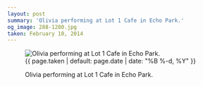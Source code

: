 ```yaml
---
layout: post
summary: 'Olivia performing at Lot 1 Cafe in Echo Park.'
og_image: 288-1280.jpg
taken: February 10, 2014
---
```


<figure class="post">
 <img alt="Olivia performing at Lot 1 Cafe in Echo Park." sizes="(min-width: 700px) 50vw, calc(100vw - 2rem)" src="{{ site.assets_url }}/288-640.jpg" srcset="{{ site.assets_url }}/288-1280.jpg 1280w, {{ site.assets_url }}/288-960.jpg 960w, {{ site.assets_url }}/288-640.jpg 640w, {{ site.assets_url }}/288-320.jpg 320w"/>
 <figcaption>
  <time>
   {{ page.taken | default: page.date | date: "%B %-d, %Y" }}
  </time>
  <p>
   Olivia performing at Lot 1 Cafe in Echo Park.
  </p>
 </figcaption>
</figure>
